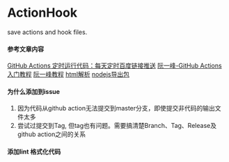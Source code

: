 # ActionHook
save actions and hook files.


#### 参考文章内容
[GitHub Actions 定时运行代码：每天定时百度链接推送](https://xugaoyi.com/pages/f44d2f9ad04ab8d3/)
[阮一峰-GitHub Actions 入门教程](http://www.ruanyifeng.com/blog/2019/09/getting-started-with-github-actions.html)
[阮一峰教程](http://www.ruanyifeng.com/blog/2019/09/getting-started-with-github-actions.html)
[html解析](https://blog.csdn.net/u011127019/article/details/52383685)
[nodejs导出包](https://blog.csdn.net/jaketseng/article/details/77865375)


#### 为什么添加到issue
1. 因为代码从github action无法提交到master分支，即使提交非代码的输出文件太多
2. 尝试过提交到Tag, 但tag也有问题。需要搞清楚Branch、Tag、Release及github action之间的关系

#### 添加lint 格式化代码